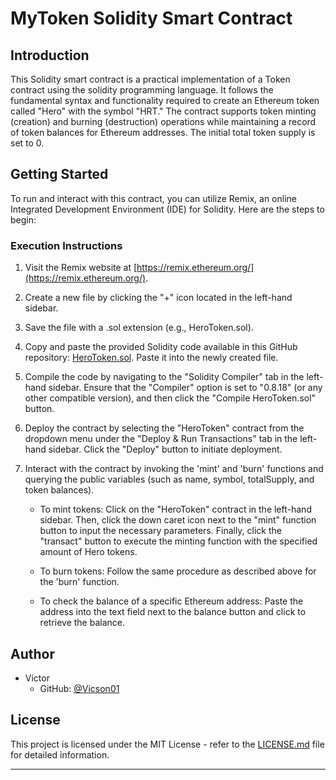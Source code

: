 # MyToken Solidity Smart Contract

## Introduction

This Solidity smart contract is a practical implementation of a Token contract using the solidity programming language. It follows the fundamental syntax and functionality required to create an Ethereum token called "Hero" with the symbol "HRT." The contract supports token minting (creation) and burning (destruction) operations while maintaining a record of token balances for Ethereum addresses. The initial total token supply is set to 0.

## Getting Started

To run and interact with this contract, you can utilize Remix, an online Integrated Development Environment (IDE) for Solidity. Here are the steps to begin:

### Execution Instructions

1. Visit the Remix website at [https://remix.ethereum.org/](https://remix.ethereum.org/).

2. Create a new file by clicking the "+" icon located in the left-hand sidebar.

3. Save the file with a .sol extension (e.g., HeroToken.sol).

4. Copy and paste the provided Solidity code available in this GitHub repository: [HeroToken.sol](https://github.com/Vicson01/EthProofPractice/blob/main/HeroToken.sol). Paste it into the newly created file.

5. Compile the code by navigating to the "Solidity Compiler" tab in the left-hand sidebar. Ensure that the "Compiler" option is set to "0.8.18" (or any other compatible version), and then click the "Compile HeroToken.sol" button.

6. Deploy the contract by selecting the "HeroToken" contract from the dropdown menu under the "Deploy & Run Transactions" tab in the left-hand sidebar. Click the "Deploy" button to initiate deployment.

7. Interact with the contract by invoking the 'mint' and 'burn' functions and querying the public variables (such as name, symbol, totalSupply, and token balances).

   - To mint tokens: Click on the "HeroToken" contract in the left-hand sidebar. Then, click the down caret icon next to the "mint" function button to input the necessary parameters. Finally, click the "transact" button to execute the minting function with the specified amount of Hero tokens.

   - To burn tokens: Follow the same procedure as described above for the 'burn' function.

   - To check the balance of a specific Ethereum address: Paste the address into the text field next to the balance button and click to retrieve the balance.

## Author

- Victor
  - GitHub: [@Vicson01](https://github.com/Vicson01)

## License

This project is licensed under the MIT License - refer to the [LICENSE.md](LICENSE.md) file for detailed information.

---
